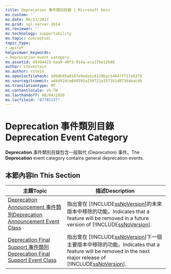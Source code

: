 ```yaml
---
title: Deprecation 事件類別目錄 | Microsoft Docs
ms.custom: ''
ms.date: 06/13/2017
ms.prod: sql-server-2014
ms.reviewer: ''
ms.technology: supportability
ms.topic: conceptual
topic_type:
- apiref
helpviewer_keywords:
- Deprecation event category
ms.assetid: 49364423-6aa9-40f3-914a-eca37be12b88
author: stevestein
ms.author: sstein
ms.openlocfilehash: 3d9db95a016fe9eda1c6128bac54847f717e6378
ms.sourcegitcommit: ad4d92dce894592a259721a1571b1d8736abacdb
ms.translationtype: MT
ms.contentlocale: zh-TW
ms.lasthandoff: 08/04/2020
ms.locfileid: "87701137"
---
```

# <a name="deprecation-event-category"></a><span data-ttu-id="d46cf-102">Deprecation 事件類別目錄</span><span class="sxs-lookup"><span data-stu-id="d46cf-102">Deprecation Event Category</span></span>
  <span data-ttu-id="d46cf-103">**Deprecation** 事件類別目錄包含一般取代 (Deprecation) 事件。</span><span class="sxs-lookup"><span data-stu-id="d46cf-103">The **Deprecation** event category contains general deprecation events.</span></span>  
  
## <a name="in-this-section"></a><span data-ttu-id="d46cf-104">本節內容</span><span class="sxs-lookup"><span data-stu-id="d46cf-104">In This Section</span></span>  
  
|<span data-ttu-id="d46cf-105">主題</span><span class="sxs-lookup"><span data-stu-id="d46cf-105">Topic</span></span>|<span data-ttu-id="d46cf-106">描述</span><span class="sxs-lookup"><span data-stu-id="d46cf-106">Description</span></span>|  
|-----------|-----------------|  
|[<span data-ttu-id="d46cf-107">Deprecation Announcement 事件類別</span><span class="sxs-lookup"><span data-stu-id="d46cf-107">Deprecation Announcement Event Class</span></span>](deprecation-announcement-event-class.md)|<span data-ttu-id="d46cf-108">指出會在 [!INCLUDE[ssNoVersion](../../includes/ssnoversion-md.md)]的未來版本中移除的功能。</span><span class="sxs-lookup"><span data-stu-id="d46cf-108">Indicates that a feature will be removed in a future version of [!INCLUDE[ssNoVersion](../../includes/ssnoversion-md.md)].</span></span>|  
|[<span data-ttu-id="d46cf-109">Deprecation Final Support 事件類別</span><span class="sxs-lookup"><span data-stu-id="d46cf-109">Deprecation Final Support Event Class</span></span>](deprecation-final-support-event-class.md)|<span data-ttu-id="d46cf-110">指出會在 [!INCLUDE[ssNoVersion](../../includes/ssnoversion-md.md)]下一個主要版本中移除的功能。</span><span class="sxs-lookup"><span data-stu-id="d46cf-110">Indicates that a feature will be removed in the next major release of [!INCLUDE[ssNoVersion](../../includes/ssnoversion-md.md)].</span></span>|  
  
  
